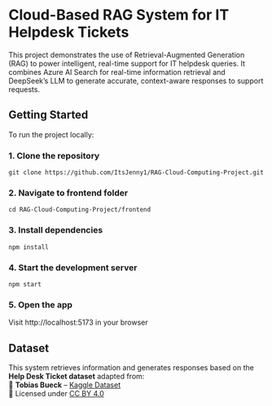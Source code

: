 # Cloud-Based RAG System for IT Helpdesk Tickets
This project demonstrates the use of Retrieval-Augmented Generation (RAG) to power intelligent, real-time support for IT helpdesk queries. It combines Azure AI Search for real-time information retrieval and DeepSeek’s LLM to generate accurate, context-aware responses to support requests.

## Getting Started
To run the project locally:
### 1. Clone the repository
```
git clone https://github.com/ItsJenny1/RAG-Cloud-Computing-Project.git
```
### 2. Navigate to frontend folder
```
cd RAG-Cloud-Computing-Project/frontend
```
### 3. Install dependencies
```
npm install
```
### 4. Start the development server
```
npm start
```
### 5. Open the app
Visit http://localhost:5173 in your browser

## Dataset
This system retrieves information and generates responses based on the **Help Desk Ticket dataset** adapted from:<br>
🔗 **Tobias Bueck** – [Kaggle Dataset](https://www.kaggle.com/datasets/tobiasbueck/multilingual-customer-support-tickets)<br>
📜 Licensed under [CC BY 4.0](https://creativecommons.org/licenses/by/4.0/)
